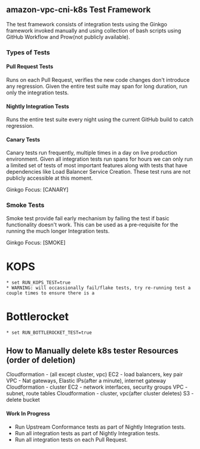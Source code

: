 ## amazon-vpc-cni-k8s Test Framework
The test framework consists of integration tests using the Ginkgo framework invoked manually and using collection of bash scripts using GitHub Workflow and Prow(not publicly available).

### Types of Tests

#### Pull Request Tests
Runs on each Pull Request, verifies the new code changes don't introduce any regression. Given the entire test suite may span for long duration, run only the integration tests.

#### Nightly Integration Tests
Runs the entire test suite every night using the current GitHub build to catch regression.

#### Canary Tests
Canary tests run frequently, multiple times in a day on live production environment. Given all integration tests run spans for hours we can only run a limited set of tests of most important features along with tests that have dependencies like Load Balancer Service Creation. These test runs are not publicly accessible at this moment.

Ginkgo Focus: [CANARY]

### Smoke Tests
Smoke test provide fail early mechanism by failing the test if basic functionality doesn't work. This can be used as a pre-requisite for the running the much longer Integration tests.

Ginkgo Focus: [SMOKE]

# KOPS
    * set RUN_KOPS_TEST=true
    * WARNING: will occassionally fail/flake tests, try re-running test a couple times to ensure there is a 
    
# Bottlerocket
    * set RUN_BOTTLEROCKET_TEST=true

## How to Manually delete k8s tester Resources (order of deletion)
Cloudformation - (all except cluster, vpc)
EC2 - load balancers, key pair
VPC - Nat gateways, Elastic IPs(after a minute), internet gateway
Cloudformation - cluster
EC2 - network interfaces, security groups
VPC - subnet, route tables
Cloudformation - cluster, vpc(after cluster deletes)
S3 - delete bucket

#### Work In Progress
- Run Upstream Conformance tests as part of Nightly Integration tests.
- Run all integration tests as part of Nightly Integration tests.
- Run all integration tests on each Pull Request.
